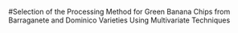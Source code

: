 #Selection of the Processing Method for Green Banana Chips from Barraganete and Dominico Varieties Using Multivariate Techniques
